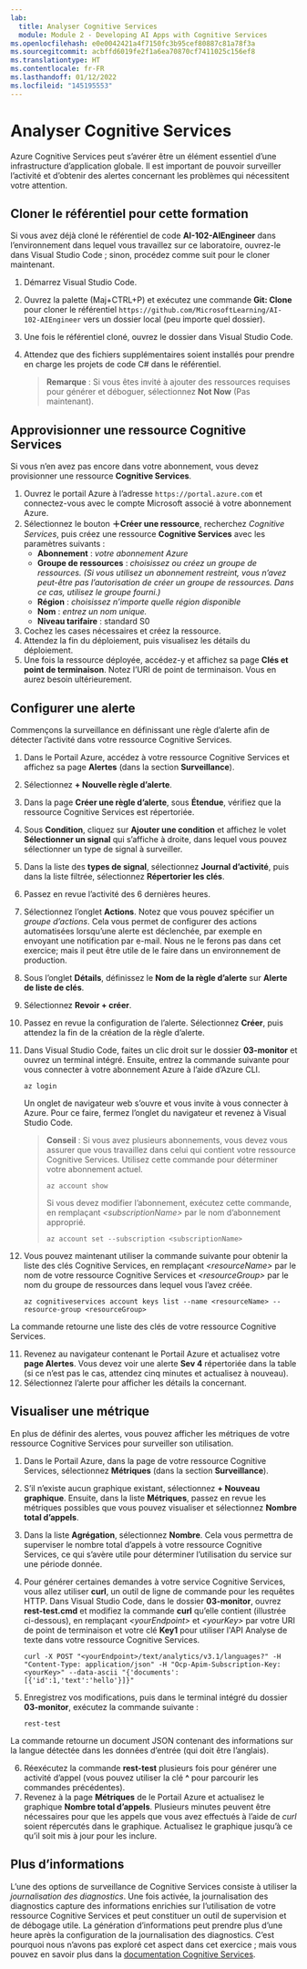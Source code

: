 ```yaml
---
lab:
  title: Analyser Cognitive Services
  module: Module 2 - Developing AI Apps with Cognitive Services
ms.openlocfilehash: e0e0042421a4f7150fc3b95cef80887c81a78f3a
ms.sourcegitcommit: acbffd6019fe2f1a6ea70870cf7411025c156ef8
ms.translationtype: HT
ms.contentlocale: fr-FR
ms.lasthandoff: 01/12/2022
ms.locfileid: "145195553"
---
```

# <a name="monitor-cognitive-services"></a>Analyser Cognitive Services

Azure Cognitive Services peut s’avérer être un élément essentiel d’une infrastructure d’application globale. Il est important de pouvoir surveiller l’activité et d’obtenir des alertes concernant les problèmes qui nécessitent votre attention.

## <a name="clone-the-repository-for-this-course"></a>Cloner le référentiel pour cette formation

Si vous avez déjà cloné le référentiel de code **AI-102-AIEngineer** dans l’environnement dans lequel vous travaillez sur ce laboratoire, ouvrez-le dans Visual Studio Code ; sinon, procédez comme suit pour le cloner maintenant.

1. Démarrez Visual Studio Code.
2. Ouvrez la palette (Maj+CTRL+P) et exécutez une commande **Git: Clone** pour cloner le référentiel `https://github.com/MicrosoftLearning/AI-102-AIEngineer` vers un dossier local (peu importe quel dossier).
3. Une fois le référentiel cloné, ouvrez le dossier dans Visual Studio Code.
4. Attendez que des fichiers supplémentaires soient installés pour prendre en charge les projets de code C# dans le référentiel.

    > **Remarque** : Si vous êtes invité à ajouter des ressources requises pour générer et déboguer, sélectionnez **Not Now** (Pas maintenant).

## <a name="provision-a-cognitive-services-resource"></a>Approvisionner une ressource Cognitive Services

Si vous n’en avez pas encore dans votre abonnement, vous devez provisionner une ressource **Cognitive Services**.

1. Ouvrez le portail Azure à l’adresse `https://portal.azure.com` et connectez-vous avec le compte Microsoft associé à votre abonnement Azure.
2. Sélectionnez le bouton **&#65291;Créer une ressource**, recherchez *Cognitive Services*, puis créez une ressource **Cognitive Services** avec les paramètres suivants :
    - **Abonnement** : *votre abonnement Azure*
    - **Groupe de ressources** : *choisissez ou créez un groupe de ressources. (Si vous utilisez un abonnement restreint, vous n’avez peut-être pas l’autorisation de créer un groupe de ressources. Dans ce cas, utilisez le groupe fourni.)*
    - **Région** : *choisissez n’importe quelle région disponible*
    - **Nom** : *entrez un nom unique.*
    - **Niveau tarifaire** : standard S0
3. Cochez les cases nécessaires et créez la ressource.
4. Attendez la fin du déploiement, puis visualisez les détails du déploiement.
5. Une fois la ressource déployée, accédez-y et affichez sa page **Clés et point de terminaison**. Notez l’URI de point de terminaison. Vous en aurez besoin ultérieurement.

## <a name="configure-an-alert"></a>Configurer une alerte

Commençons la surveillance en définissant une règle d’alerte afin de détecter l’activité dans votre ressource Cognitive Services.

1. Dans le Portail Azure, accédez à votre ressource Cognitive Services et affichez sa page **Alertes** (dans la section **Surveillance**).
2. Sélectionnez **+ Nouvelle règle d’alerte**.
3. Dans la page **Créer une règle d’alerte**, sous **Étendue**, vérifiez que la ressource Cognitive Services est répertoriée.
4. Sous **Condition**, cliquez sur **Ajouter une condition** et affichez le volet **Sélectionner un signal** qui s’affiche à droite, dans lequel vous pouvez sélectionner un type de signal à surveiller.
5. Dans la liste des **types de signal**, sélectionnez **Journal d’activité**, puis dans la liste filtrée, sélectionnez **Répertorier les clés**.
6. Passez en revue l’activité des 6 dernières heures.
7. Sélectionnez l’onglet **Actions**. Notez que vous pouvez spécifier un *groupe d’actions*. Cela vous permet de configurer des actions automatisées lorsqu’une alerte est déclenchée, par exemple en envoyant une notification par e-mail. Nous ne le ferons pas dans cet exercice; mais il peut être utile de le faire dans un environnement de production.
8. Sous l’onglet **Détails**, définissez le **Nom de la règle d’alerte** sur **Alerte de liste de clés**.
9. Sélectionnez **Revoir + créer**. 
10. Passez en revue la configuration de l’alerte. Sélectionnez **Créer**, puis attendez la fin de la création de la règle d’alerte.
11. Dans Visual Studio Code, faites un clic droit sur le dossier **03-monitor** et ouvrez un terminal intégré. Ensuite, entrez la commande suivante pour vous connecter à votre abonnement Azure à l’aide d’Azure CLI.

    ```
    az login
    ```

    Un onglet de navigateur web s’ouvre et vous invite à vous connecter à Azure. Pour ce faire, fermez l’onglet du navigateur et revenez à Visual Studio Code.

    > **Conseil** : Si vous avez plusieurs abonnements, vous devez vous assurer que vous travaillez dans celui qui contient votre ressource Cognitive Services.  Utilisez cette commande pour déterminer votre abonnement actuel.
    >
    > ```
    > az account show
    > ```
    >
    > Si vous devez modifier l’abonnement, exécutez cette commande, en remplaçant *&lt;subscriptionName&gt;* par le nom d’abonnement approprié.
    >
    > ```
    > az account set --subscription <subscriptionName>
    > ```

10. Vous pouvez maintenant utiliser la commande suivante pour obtenir la liste des clés Cognitive Services, en remplaçant *&lt;resourceName&gt;* par le nom de votre ressource Cognitive Services et *&lt;resourceGroup&gt;* par le nom du groupe de ressources dans lequel vous l’avez créée.

    ```
    az cognitiveservices account keys list --name <resourceName> --resource-group <resourceGroup>
    ```

La commande retourne une liste des clés de votre ressource Cognitive Services.

11. Revenez au navigateur contenant le Portail Azure et actualisez votre **page Alertes**. Vous devez voir une alerte **Sev 4** répertoriée dans la table (si ce n’est pas le cas, attendez cinq minutes et actualisez à nouveau).
12. Sélectionnez l’alerte pour afficher les détails la concernant.

## <a name="visualize-a-metric"></a>Visualiser une métrique

En plus de définir des alertes, vous pouvez afficher les métriques de votre ressource Cognitive Services pour surveiller son utilisation.

1. Dans le Portail Azure, dans la page de votre ressource Cognitive Services, sélectionnez **Métriques** (dans la section **Surveillance**).
2. S’il n’existe aucun graphique existant, sélectionnez **+ Nouveau graphique**. Ensuite, dans la liste **Métriques**, passez en revue les métriques possibles que vous pouvez visualiser et sélectionnez **Nombre total d’appels**.
3. Dans la liste **Agrégation**, sélectionnez **Nombre**.  Cela vous permettra de superviser le nombre total d’appels à votre ressource Cognitive Services, ce qui s’avère utile pour déterminer l’utilisation du service sur une période donnée.
4. Pour générer certaines demandes à votre service Cognitive Services, vous allez utiliser **curl**, un outil de ligne de commande pour les requêtes HTTP. Dans Visual Studio Code, dans le dossier **03-monitor**, ouvrez **rest-test.cmd** et modifiez la commande **curl** qu’elle contient (illustrée ci-dessous), en remplaçant *&lt;yourEndpoint&gt;* et *&lt;yourKey&gt;* par votre URI de point de terminaison et votre clé **Key1** pour utiliser l'API Analyse de texte dans votre ressource Cognitive Services.

    ```
    curl -X POST "<yourEndpoint>/text/analytics/v3.1/languages?" -H "Content-Type: application/json" -H "Ocp-Apim-Subscription-Key: <yourKey>" --data-ascii "{'documents':           [{'id':1,'text':'hello'}]}"
    ```

5. Enregistrez vos modifications, puis dans le terminal intégré du dossier **03-monitor**, exécutez la commande suivante :

    ```
    rest-test
    ```

La commande retourne un document JSON contenant des informations sur la langue détectée dans les données d’entrée (qui doit être l’anglais).

6. Réexécutez la commande **rest-test** plusieurs fois pour générer une activité d’appel (vous pouvez utiliser la clé **^** pour parcourir les commandes précédentes).
7. Revenez à la page **Métriques** de le Portail Azure et actualisez le graphique **Nombre total d’appels**. Plusieurs minutes peuvent être nécessaires pour que les appels que vous avez effectués à l’aide de *curl* soient répercutés dans le graphique. Actualisez le graphique jusqu’à ce qu’il soit mis à jour pour les inclure.

## <a name="more-information"></a>Plus d’informations

L’une des options de surveillance de Cognitive Services consiste à utiliser la *journalisation des diagnostics*. Une fois activée, la journalisation des diagnostics capture des informations enrichies sur l’utilisation de votre ressource Cognitive Services et peut constituer un outil de supervision et de débogage utile. La génération d’informations peut prendre plus d’une heure après la configuration de la journalisation des diagnostics. C’est pourquoi nous n’avons pas exploré cet aspect dans cet exercice ; mais vous pouvez en savoir plus dans la [documentation Cognitive Services](https://docs.microsoft.com/azure/cognitive-services/diagnostic-logging).

